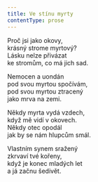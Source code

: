 ```yaml
---
title: Ve stínu myrty
contentType: prose
---
```


<section>

Proč jsi jako okovy,  
krásný strome myrtový?  
Lásku nelze přivázat  
ke stromům, co má jich sad.

Nemocen a uondán  
pod svou myrtou spočívám,  
pod svou myrtou ztracený  
jako mrva na zemi.

Někdy myrta vydá vzdech,  
když mě vidí v okovech.  
Někdy otec opodál  
jak by se nám hlupcům smál.

Vlastním synem sražený  
zkrvaví tvé kořeny,  
když je konec mladých let  
a já začnu šedivět.

</section>
